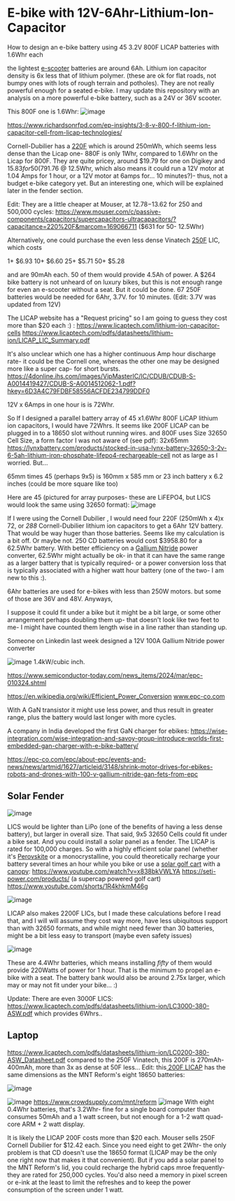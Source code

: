 # E-bike with 12V-6Ahr-Lithium-Ion-Capacitor
How to design an e-bike battery using 45 3.2V 800F LICAP batteries with 1.6Whr each

the lightest [e-scooter](https://en.wikipedia.org/wiki/Razor_(scooter)) batteries are around 6Ah. Lithium ion capacitor density is 6x less that of lithium polymer. (these are ok for flat roads, not bumpy ones with lots of rough terrain and potholes). They are not really powerful enough for a seated e-bike. I may update this repository with an analysis on a more powerful e-bike battery, such as a 24V or 36V scooter.

This 800F one is 1.6Whr:
![image](https://github.com/user-attachments/assets/f1393e3e-2825-4c4a-b9bb-9745075b1a58)

https://www.richardsonrfpd.com/ep-insights/3-8-v-800-f-lithium-ion-capacitor-cell-from-licap-technologies/

Cornell-Dubilier has a [220F](https://www.digikey.com/en/products/detail/cornell-dubilier-knowles/VMF227M3R8/13665371) which is around 250mWh, which seems less dense than the Licap one- 880F is only 1Whr, compared to 1.6Whr on the Licap for 800F. They are quite pricey, around $19.79 for one on Digikey and $15.83 for 50 ($791.76 @ 12.5Whr, which also means it could run a 12V motor at 1.04 Amps for 1 hour, or a 12V motor at 6amps  for... 10 minutes?)- thus, not a budget e-bike category yet. But an interesting one, which will be explained later in the fender section. 

Edit: They are a little cheaper at Mouser, at $12.78-$13.62 for 250 and 500,000 cycles: https://www.mouser.com/c/passive-components/capacitors/supercapacitors-ultracapacitors/?capacitance=220%20F&marcom=169066711 ($631 for 50- 12.5Whr)



Alternatively, one could purchase the even less dense Vinatech [250F](https://www.newark.com/vinatech/vel13353r8257g/lithium-ion-capacitor-250f-3-8v/dp/38AJ2231) LIC, which costs 

1+	$6.93
10+	$6.60
25+	$5.71
50+	$5.28

and are 90mAh each. 50 of them would provide 4.5Ah of power.  A $264 bike battery is not unheard of on luxury bikes, but this is not enough range for even an e-scooter without a seat. But it could be done. 67 250F batteries would be needed for 6Ahr, 3.7V. for 10 minutes. (Edit: 3.7V was updated from 12V)

The LICAP website has a "Request pricing" so I am going to guess they cost more than $20 each :) :
https://www.licaptech.com/lithium-ion-capacitor-cells
https://www.licaptech.com/pdfs/datasheets/lithium-ion/LICAP_LIC_Summary.pdf

It's also unclear which one has a higher continuous Amp hour discharge rate- it could be the Cornell one, whereas the other one may be designed more like a super cap- for short bursts. https://4donline.ihs.com/images/VipMasterIC/IC/CDUB/CDUB-S-A0014419427/CDUB-S-A0014512062-1.pdf?hkey=6D3A4C79FDBF58556ACFDE234799DDF0

12V x 6Amps in one hour is is 72Whr.

So If I designed a parallel battery array of 45 x1.6Whr 800F LiCAP lithium ion capacitors, I would have 72Whrs. It seems like  200F LICAP can be plugged in to a 18650 slot without running wires. and 800F uses  Size 32650 Cell Size, a form factor I was not aware of (see pdf):
 32x65mm
https://lynxbattery.com/products/stocked-in-usa-lynx-battery-32650-3-2v-6-5ah-lithium-iron-phosphate-lifepo4-rechargeable-cell not as large as I worried. But...

65mm times 45 (perhaps 9x5) is 160mm x 585 mm or 23 inch battery x 6.2 inches (could be more square like too) 

Here are 45 (pictured for array purposes- these are LiFEPO4, but LICS would look the same using 32650 format): 
![image](https://github.com/user-attachments/assets/b301c28c-4596-4c94-81b2-2bd12fdb3603)


If I were using the Cornell Dubilier , I would need four 220F (250mWh x 4)x 72, or _288_ Cornell-Dubilier lithium ion capacitors to get a 6Ahr 12V battery. That would be way huger than those batteries. Seems like my calculation is a bit off. Or maybe not.
250 CD batteries would cost $3958.80 for a 62.5Whr battery. With better efficiency on a [Gallium Nitride](https://www.eenewseurope.com/en/iqe-interview-the-geopolitics-of-gan/) power converter, 62.5Whr might actually be ok- in that it can have the same range as a larger battery that is typically required- or a power conversion loss that is typically associated with a higher watt hour battery (one of the two- I am new to this :).

 6Ahr batteries are used for e-bikes with less than 250W motors. but some of those are 36V and 48V. Anyways, 

I suppose it could fit under a bike but it might be a bit large, or some other arrangement perhaps doubling them up- that doesn't look like two feet to me- I might have counted them length wise in a line rather than standing up. 

Someone on Linkedin last week designed a 12V 100A Gallium Nitride power converter

![image](https://github.com/user-attachments/assets/449b145c-1145-4ff0-bcd8-117a97d09d21)
1.4kW/cubic inch.

https://www.semiconductor-today.com/news_items/2024/mar/epc-010324.shtml

https://en.wikipedia.org/wiki/Efficient_Power_Conversion
 www.epc-co.com

With A GaN transistor it might use less power, and thus result in greater range, plus the battery would last longer with more cycles.  

A company in India developed the first GaN charger for ebikes: 
https://wise-integration.com/wise-integration-and-savoy-group-introduce-worlds-first-embedded-gan-charger-with-e-bike-battery/

https://epc-co.com/epc/about-epc/events-and-news/news/artmid/1627/articleid/3148/shrink-motor-drives-for-ebikes-robots-and-drones-with-100-v-gallium-nitride-gan-fets-from-epc

Solar Fender
--
![image](https://github.com/user-attachments/assets/cc13811c-2e9e-490d-82bc-558b116f2f14)


LICS would be lighter than LiPo (one of the benefits of having a less dense battery), but larger in overall size. That said, 9x5 32650 Cells could fit under a bike seat. And you could install a solar panel as a fender. The LICAP is rated for 100,000 charges. So with a highly efficient solar panel (whether it's [Perovskite](https://www.yahoo.com/tech/supercomputer-simulations-groundbreaking-discovery-potential-090000854.html) or a monocrystalline, you could theoretically recharge your battery several times an hour while you bike or use a [solar golf cart](https://www.youtube.com/watch?v=46KC3qehpLw) with a [canopy](https://www.youtube.com/watch?app=desktop&v=tMsDaJj5a7E): https://www.youtube.com/watch?v=x838bkVWLYA
https://seti-power.com/products/ (a supercap powered golf cart) https://www.youtube.com/shorts/1R4khkmM46g




![image](https://github.com/user-attachments/assets/04e1f8a5-9a75-4f00-abc5-d32cb0837d7f)

LICAP also makes 2200F LICs, but I made these calculations before I read that, and I will will assume they cost way more, have less ubiquitous support than with 32650 formats, and while might need fewer than 30 batteries, might be a bit less easy to transport (maybe even safety issues) 

![image](https://github.com/user-attachments/assets/778069b7-8dbf-4bfd-94c2-cd71b9753a03)
 
These are 4.4Whr batteries, which means installing _fifty_ of them would provide 220Watts of power for 1 hour. That is the minimum to propel an e-bike with a seat. The battery bank would also be around 2.75x larger, which may or may not fit under your bike... :)

Update: There are even 3000F LICS: https://www.licaptech.com/pdfs/datasheets/lithium-ion/LC3000-380-ASW.pdf which provides 6Whrs.. 

Laptop
--

https://www.licaptech.com/pdfs/datasheets/lithium-ion/LC0200-380-ASW_Datasheet.pdf compared to the 250F Vinatech, this 200F is 270mAh-400mAh, more than 3x as dense at 50F less...
Edit: this[ 200F LICAP](https://www.licaptech.com/products/lc0200-380-asw-lithium-ion-capacitor) has the same dimensions as the MNT Reform's eight 18650 batteries:

![image](https://github.com/user-attachments/assets/6cb8a6bf-2538-4ad0-9ed1-b901ccb38970)


![image](https://github.com/user-attachments/assets/04f4a8f9-a4cf-4521-99b8-6827e3e4b882)
https://www.crowdsupply.com/mnt/reform
![image](https://github.com/user-attachments/assets/580e828c-0752-4ccf-8883-87a6beaa3838)
With eight 0.4Whr batteries, that's 3.2Whr- fine for a single board computer than consumes 50mAh and a 1 watt screen, but not enough for a 1-2 watt quad-core ARM + 2 watt display.

It is likely the LICAP 200F costs more than $20 each. Mouser sells 250F Cornell Dubilier for $12.42 each. Since you need eight to get 2Whr- the only problem is that CD doesn't use the 18650 format (LICAP may be the only one right now that makes it that convenient). But if you add a solar panel to the MNT Reform's lid, you could recharge the hybrid caps mroe frequently- they are rated for 250,000 cycles. You'd also need a memory in pixel screen or e-ink at the least to limit the refreshes and to keep the power consumption of the screen under 1 watt. 







